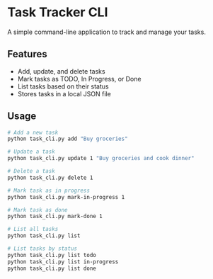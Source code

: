 # Task Tracker CLI

A simple command-line application to track and manage your tasks.

## Features

- Add, update, and delete tasks
- Mark tasks as TODO, In Progress, or Done
- List tasks based on their status
- Stores tasks in a local JSON file

## Usage

```bash
# Add a new task
python task_cli.py add "Buy groceries"

# Update a task
python task_cli.py update 1 "Buy groceries and cook dinner"

# Delete a task
python task_cli.py delete 1

# Mark task as in progress
python task_cli.py mark-in-progress 1

# Mark task as done
python task_cli.py mark-done 1

# List all tasks
python task_cli.py list

# List tasks by status
python task_cli.py list todo
python task_cli.py list in-progress
python task_cli.py list done
